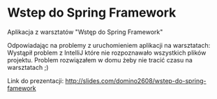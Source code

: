 # Wstep do Spring Framework
Aplikacja z warsztatów "Wstęp do Spring Framework"

Odpowiadając na problemy z uruchomieniem aplikacji na warsztatach:
Wystąpił problem z IntelliJ które nie rozpoznawało wszystkich plików projektu. Problem rozwiązałem w domu żeby nie tracić czasu na warsztatach ;)


Link do prezentacji:
http://slides.com/domino2608/wstep-do-spring-famework
